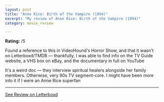 ```yaml
---
layout: post
title: "Anne Rice: Birth of the Vampire (1994)"
excerpt: "My review of Anne Rice: Birth of the Vampire (1994)"
category: movie_review

---
```


**Rating:** /5

Found a reference to this in VideoHound's Horror Show, and that it wasn't on Letterboxd/TMDB — thankfully, I was able to find info on the TV Guide website, a VHS box on eBay, and the documentary in full on YouTube

It's a weird doc — they interview spiritual healers alongside her family members. Otherwise, very 90s TV segment-core. I might have been more into it if I were an Anne Rice superfan

<hr>

[See Review on Letterboxd](https://boxd.it/4Sf0LT)
